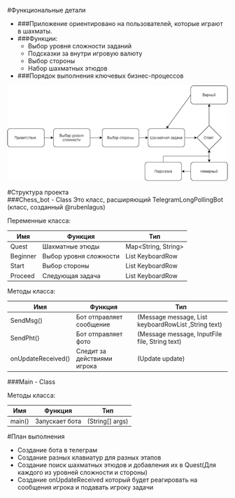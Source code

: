 #Функциональные детали
- ###Приложение ориентировано на пользователей, которые играют в шахматы.
- ###Функции:
    - Выбор уровня сложности заданий
    - Подсказки за внутри игровую валюту
    - Выбор стороны
    - Набор шахматных этюдов
- ###Порядок выполнения ключевых бизнес-процессов

![Image alt](https://github.com/Vect0rM/chess_accelerator_bot/raw/master/Images/Untitled%20Diagram.png)

#Структура проекта  
###Chess_bot - Class
Это класс, расширяющий TelegramLongPollingBot (класс, созданный @rubenlagus)


Переменные класса:

Имя | Функция | Тип
------------ | ------------- | -------------
Quest | Шахматные этюды | Map<String, String>
Beginner | Выбор уровня сложности | List KeyboardRow
Start | Выбор стороны  | List KeyboardRow
Proceed | Следующая задача | List KeyboardRow

Методы класса:

Имя | Функция | Тип
------------ | ------------- | -------------
SendMsg() | Бот отправляет сообщение | (Message message, List<KeyboardRow> keyboardRowList ,String text)
SendPht() | Бот отправляет фото | (Message message, InputFile file, String text)
onUpdateReceived() | Следит за действиями игрока | (Update update)

###Main - Class

Методы класса:

Имя | Функция | Тип
------------ | ------------- | -------------
main() | Запускает бота | (String[] args)

#План выполнения
- Создание бота в телеграм
- Создание разных клавиатур для разных этапов 
- Создание поиск шахматных этюдов и добавления их в Quest(Для каждого из уровней сложности и стороны)  
- Создание onUpdateReceived который будет реагировать на сообщения игрока и подавать игроку задачи
